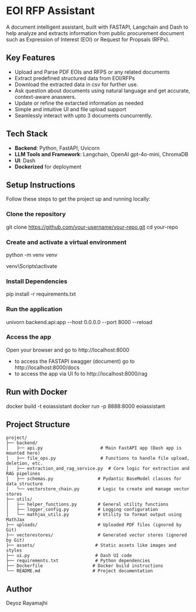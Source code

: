 # EOI RFP Assistant 
A document intelligent assistant, built with FASTAPI, Langchain and  Dash to help analyze and extracts information from public procurement document such as Expression of Interest (EOI) or Request for Propsals (RFPs).

## Key Features

- Upload and Parse PDF EOIs and RFPS or any related documents
- Extract predefined structured data from EOI/RFPs
- Download the extracted data in csv for further use. 
- Ask question about documents using natural language and get accurate, context-aware anaswers.
- Update or refine the extarcted information as needed
- Simple and intuitive UI and file upload support
- Seamlessly interact with upto 3 documents cuncurrently. 


## Tech Stack 

- **Backend**: Python, FastAPI, Uvicorn
- **LLM Tools and Framework**: Langchain, OpenAI gpt-4o-mini, ChromaDB
- **UI**: Dash 
- **Dockerized** for deployment


## Setup Instructions 
Follow these steps to get the project up and running locally:

### Clone the repository 

git clone https://github.com/your-username/your-repo.git
cd your-repo 

### Create and activate a virtual environment 

python -m venv venv

venv\Scripts\activate 

### Install Dependencies 

pip install -r requirements.txt 

### Run the application  
univorn backend.api:app --host 0.0.0.0 --port 8000 --reload

### Access the app 
Open your browser and go to http://localhost:8000 
 - to access the FASTAPI swagger (document) go to http://localhost:8000/docs
 - to access the app via UI fo to http://localhost:8000/rag

## Run with Docker 

docker build -t eoiassistant
docker run -p 8888:8000 eoiassistant


## Project Structure

```plaintext
project/
├── backend/
│   ├── api.py                      # Main FastAPI app (Dash app is mounted here)
│   ├── file_ops.py                 # Functions to handle file upload, deletion, etc.
│   ├── extraction_and_rag_service.py  # Core logic for extraction and RAG pipelines
│   ├── schemas.py                 # Pydantic BaseModel classes for data structure
│   └── vectorstore_chain.py       # Logic to create and manage vector stores
├── utils/
│   ├── helper_functions.py        # General utility functions
│   ├── logger_config.py           # Logging configuration
│   └── mathjax_utils.py           # Utility to format output using MathJax
├── uploads/                       # Uploaded PDF files (ignored by Git)
├── vectorestores/                 # Generated vector stores (ignored by Git)
├── assets/                       # Static assets like images and styles
├── ui.py                         # Dash UI code
├── requirements.txt              # Python dependencies
├── Dockerfile                   # Docker build instructions
└── README.md                    # Project documentation

```
## Author 
Deyoz Rayamajhi
